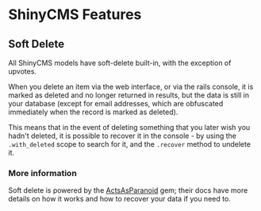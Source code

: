 # ShinyCMS Features

## Soft Delete

All ShinyCMS models have soft-delete built-in, with the exception of upvotes.

When you delete an item via the web interface, or via the rails console, it is marked as deleted and no longer returned in results, but the data is still in your database (except for email addresses, which are obfuscated immediately when the record is marked as deleted).

This means that in the event of deleting something that you later wish you hadn't deleted, it is possible to recover it in the console - by using the `.with_deleted` scope to search for it, and the `.recover` method to undelete it.


### More information

Soft delete is powered by the [ActsAsParanoid](https://github.com/ActsAsParanoid/acts_as_paranoid) gem; their docs have more details on how it works and how to recover your data if you need to.
